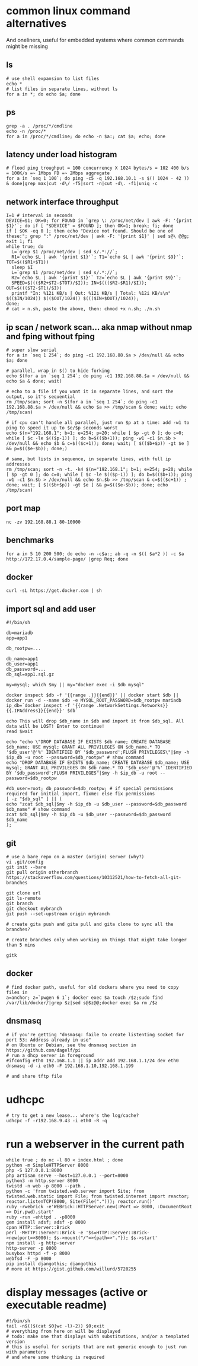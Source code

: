 # common linux command alternatives

And oneliners, useful for embedded systems where common commands might be missing

## ls
	# use shell expansion to list files
	echo *
	# list files in separate lines, without ls
	for a in *; do echo $a; done

## ps 

    grep -a . /proc/*/cmdline
    echo -n /proc/*
    for a in /proc/*/cmdline; do echo -n $a:; cat $a; echo; done

## latency under load histogram
	# flood ping troughput = 100 concurrency X 1024 bytes/s = 102 400 b/s = 100K/s =~ 1Mbps FD =~ 2Mbps aggregate
	for a in `seq 1 100`; do ping -c5 -q 192.168.10.1 -s $(( 1024 - 42 )) & done|grep max|cut -d\/ -f5|sort -n|cut -d\. -f1|uniq -c                
	
##  network interface throughput
	I=1 # interval in seconds  
	DEVICE=$1; OK=0; for FOUND in `grep \: /proc/net/dev | awk -F: '{print $1}'`; do if [ "$DEVICE" = $FOUND ]; then OK=1; break; fi; done
	if [ $OK -eq 0 ]; then echo "Device not found. Should be one of these:"; grep ":" /proc/net/dev | awk -F: '{print $1}' | sed s@\ @@g; exit 1; fi
	while true; do
	  L=`grep $1 /proc/net/dev | sed s/.*://`;
	  R1=`echo $L | awk '{print $1}'`; T1=`echo $L | awk '{print $9}'`; TOT=$(($R1+$T1))
	  sleep $I
	  L=`grep $1 /proc/net/dev | sed s/.*://`;
	  R2=`echo $L | awk '{print $1}'` T2=`echo $L | awk '{print $9}'`;
	  SPEED=$((($R2+$T2-$TOT)/$I)); IN=$((($R2-$R1)/$I)); OUT=$((($T2-$T1)/$I))
	  printf "In: %12i KB/s | Out: %12i KB/s | Total: %12i KB/s\n" $(($IN/1024)) $(($OUT/1024)) $((($IN+$OUT)/1024));
	done;
	# cat > n.sh, paste the above, then: chmod +x n.sh; ./n.sh

## ip scan / network scan... aka nmap without nmap and fping without fping
	# super slow serial
	for a in `seq 1 254`; do ping -c1 192.168.88.$a > /dev/null && echo $a; done

	# parallel, wrap in $() to hide forking 
	echo $(for a in `seq 1 254`; do ping -c1 192.168.88.$a > /dev/null && echo $a & done; wait)
	
	# echo to a file if you want it in separate lines, and sort the output, so it's sequential
	rm /tmp/scan; sort -n $(for a in `seq 1 254`; do ping -c1 192.168.88.$a > /dev/null && echo $a >> /tmp/scan & done; wait; echo /tmp/scan)
	
	# if cpu can't handle all parallel, just run $p at a time: add -w1 to ping to speed it up to $e/$p seconds worst
	echo $(n="192.168.1"; b=1; e=254; p=20; while [ $p -gt 0 ]; do c=0; while [ $c -le $(($p-1)) ]; do b=$(($b+1)); ping -w1 -c1 $n.$b > /dev/null && echo $b & c=$(($c+1)); done; wait; [ $(($b+$p)) -gt $e ] && p=$(($e-$b)); done;)
	
	# same, but lists in sequence, in separate lines, with full ip addresses
	rm /tmp/scan; sort -n -t. -k4 $(n="192.168.1"; b=1; e=254; p=20; while [ $p -gt 0 ]; do c=0; while [ $c -le $(($p-1)) ]; do b=$(($b+1)); ping -w1 -c1 $n.$b > /dev/null && echo $n.$b >> /tmp/scan & c=$(($c+1)) ; done; wait; [ $(($b+$p)) -gt $e ] && p=$(($e-$b)); done; echo /tmp/scan)
		
## port map
	nc -zv 192.168.88.1 80-10000

## benchmarks

	for a in 5 10 200 500; do echo -n -c$a:; ab -q -n $(( $a*2 )) -c $a http://172.17.0.4/sample-page/ |grep Req; done

## docker
	curl -sL https://get.docker.com | sh

## import sql and add user

	#!/bin/sh

	db=mariadb
	app=app1

	db_rootpw=...

	db_name=app1
	db_user=app1
	db_password=...
	db_sql=app1.sql.gz

	my=mysql; which $my || my="docker exec -i $db mysql"

	docker inspect $db -f '{{range .}}{{end}}' || docker start $db || docker run -d --name $db -e MYSQL_ROOT_PASSWORD=$db_rootpw mariadb
	ip_db=`docker inspect -f '{{range .NetworkSettings.Networks}}{{.IPAddress}}{{end}}' $db`

	echo This will drop $db_name in $db and import it from $db_sql. All data will be LOST! Enter to continue!
	read $wait

	echo "echo \"DROP DATABASE IF EXISTS $db_name; CREATE DATABASE $db_name; USE mysql; GRANT ALL PRIVILEGES ON $db_name.* TO '$db_user'@'%' IDENTIFIED BY '$db_password';FLUSH PRIVILEGES\"|$my -h $ip_db -u root --password=$db_rootpw" # show command
	echo "DROP DATABASE IF EXISTS $db_name; CREATE DATABASE $db_name; USE mysql; GRANT ALL PRIVILEGES ON $db_name.* TO '$db_user'@'%' IDENTIFIED BY '$db_password';FLUSH PRIVILEGES"|$my -h $ip_db -u root --password=$db_rootpw

	#db_user=root; db_password=$db_rootpw; # if special permissions required for initial import, fixme: else fix permissions
	[ -z "$db_sql" ] || (
	echo "zcat $db_sql|$my -h $ip_db -u $db_user --password=$db_password $db_name" # show command
	zcat $db_sql|$my -h $ip_db -u $db_user --password=$db_password $db_name
	);

## git
	# use a bare repo on a master (origin) server (why?)
	vi .git/config
	git init --bare
	git pull origin otherbranch
	https://stackoverflow.com/questions/10312521/how-to-fetch-all-git-branches
	
	git clone url
	git ls-remote
	git branch
	git checkout mybranch
	git push --set-upstream origin mybranch
	
	# create gita push and gita pull and gita clone to sync all the branches? 
	
	# create branches only when working on things that might take longer than 5 mins
	
	gitk

## docker

	# find docker path, useful for old dockers where you need to copy files in
	a=anchor; z=`pwgen 6 1`; docker exec $a touch /$z;sudo find /var/lib/docker/|grep $z|sed s@$z@@;docker exec $a rm /$z

## dnsmasq

	# if you're getting "dnsmasq: faile to create listenting socket for port 53: Address already in use"
	# on Ubuntu or Debian, see the dnsmasq section in https://github.com/dagelf/pi
	# run a dhcp server in foreground
	#ifconfig eth0 192.168.1.1 || ip addr add 192.168.1.1/24 dev eth0 
	dnsmasq -d -i eth0 -F 192.168.1.10,192.168.1.199
	
	# and share tftp file

# udhcpc
	# try to get a new lease... where's the log/cache?
	udhcpc -f -r192.168.9.43 -i eth0 -R -q
	
# run a webserver in the current path

	while true ; do nc -l 80 < index.html ; done
	python -m SimpleHTTPServer 8000
	php -S 127.0.0.1:8000
	php artisan serve --host=127.0.0.1 --port=8000
	python3 -m http.server 8000
	twistd -n web -p 8000 --path .
	python -c 'from twisted.web.server import Site; from twisted.web.static import File; from twisted.internet import reactor; reactor.listenTCP(8000, Site(File("."))); reactor.run()'
	ruby -rwebrick -e'WEBrick::HTTPServer.new(:Port => 8000, :DocumentRoot => Dir.pwd).start'
	ruby -run -ehttpd . -p8000
	gem install adsf; adsf -p 8000
	cpan HTTP::Server::Brick  
	perl -MHTTP::Server::Brick -e '$s=HTTP::Server::Brick->new(port=>8000); $s->mount("/"=>{path=>"."}); $s->start'
	npm install -g http-server 
	http-server -p 8000
	busybox httpd -f -p 8000
	webfsd -F -p 8000
	pip install djangothis; djangothis
	# more at https://gist.github.com/willurd/5720255
	
# display messages (active or executable readme)
	#!/bin/sh
	tail -n$(($(cat $0|wc -l)-2)) $0;exit
	# everything from here on will be displayed
	# todo: make one that displays with substitutions, and/or a templated version
	# this is useful for scripts that are not generic enough to just run with parameters
	# and where some thinking is required
	
	

